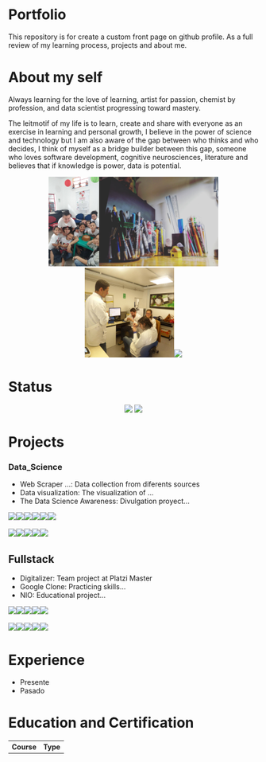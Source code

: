 # Portfolio
This repository is for create a custom front page on github profile. As a full review of my learning process, projects and about me.




# About my self

Always learning for the love of learning, artist for passion, chemist by profession, and data scientist progressing toward mastery.

The leitmotif of my life is to learn, create and share with everyone as an exercise in learning and personal growth, I believe in the power of science and technology but I am also aware of the gap between who thinks and who decides, I think of myself as a bridge builder between this gap, someone who loves software development, cognitive neurosciences, literature and believes that if knowledge is power, data is potential.


<div align="center">
  <style type='text/css'>
    a { text-decoration: none; }
    a:hover { text-decoration: underline; }
  </style>
  <a href="https://www.linkedin.com/in/alejandrosin/"><img src="images/IMG_20191206_103031844_BURST000_COVER_TOP.jpg" align="bottom" height="180em"><a href="https://www.linkedin.com/in/alejandrosin/"><a href="https://www.linkedin.com/in/alejandrosin/"><img src="images/IMG_20181228_172457_729.jpg" align="bottom" height="180em"><a href="https://www.linkedin.com/in/alejandrosin/"><a href="https://www.linkedin.com/in/alejandrosin/"><a href="https://www.linkedin.com/in/alejandrosin/"><img src="images/27655151_1760801057548528_22232208395419815_n.jpg" align="bottom" height="180em"></a><a href="https://www.linkedin.com/in/alejandrosin/"><a href="https://www.linkedin.com/in/alejandrosin/"><a href="https://www.linkedin.com/in/alejandrosin/"><img src="images/20200402_191404.jpg" align="bottom" height="180em">
</div>


# Status
<div align="center">
    <img height="180em" src="https://github-readme-streak-stats.herokuapp.com/?user=Alejandro-sin&theme=black-ice&fire=6600AF&currStreakNum=6600AF&ring=6600AF&currStreakLabel=6600AF">
    <img height="180em" src="https://github-readme-stats-eight-theta.vercel.app/api/top-langs/?username=Alejandro-sin&layout=compact&langs_count=8&theme=algolia&bg_color=151515&title_color=6600AF"/>
</div>

# Projects


### Data_Science



* [Web Scraper ...](): Data collection from diferents sources
* [Data visualization](): The visualization of ...
* [The Data Science Awareness](): Divulgation proyect...


<img src="https://img.shields.io/badge/Python-ffd340?style=for-the-badge&logo=python&logoColor=black"><img src="https://img.shields.io/badge/Pandas-E0E0E2?style=for-the-badge&logo=pandas&logoColor=black"><img src="https://img.shields.io/badge/Postgres-393EC6?style=for-the-badge&logo=postgresql&logoColor=white"><img src="https://img.shields.io/badge/R%20Studio-7698E0?style=for-the-badge&logo=r&logoColor=black"><img src="https://img.shields.io/badge/Neo4j-242F44?style=for-the-badge&logo=neo4j&logoColor=white"><img src="https://img.shields.io/badge/Tableu-BA5946?style=for-the-badge&logo=tableau&logoColor=white">

<img src="https://img.shields.io/badge/Selenium-509141?style=for-the-badge&logo=selenium&logoColor=white"><img src="https://img.shields.io/badge/git-9E1C00?style=for-the-badge&logo=git&logoColor=white"><img src="https://img.shields.io/badge/PyCharm-016815?style=for-the-badge&logo=pycharm&logoColor=black"><img src="https://img.shields.io/badge/Visual Studio Code-0C55D3?style=for-the-badge&logo=visual-studio-code&logoColor=black"><img src="https://img.shields.io/badge/Jupyter-E5E5E5?style=for-the-badge&logo=jupyter&logoColor=orange">





## Fullstack


* [Digitalizer](): Team project at [Platzi Master]()
* [Google Clone](): Practicing skills...
* [NIO](): Educational project...


<img src="https://img.shields.io/badge/HTML5-E34F26?style=for-the-badge&logo=html5&logoColor=white"><img  src="https://img.shields.io/badge/CSS3-1572B6?style=for-the-badge&logo=css3&logoColor=white"><img  src="https://img.shields.io/badge/JavaScript-F7DF1E?style=for-the-badge&logo=javascript&logoColor=black"><img  src="https://img.shields.io/badge/React-212121?style=for-the-badge&logo=react&logoColor=61DAFB"><img  src="https://img.shields.io/badge/TypeScript-16468E?style=for-the-badge&logo=typescript&logoColor=#3178C6">

<img  src="https://img.shields.io/badge/WebPack -212121?style=for-the-badge&logo=webpack&logoColor=61DAFB"><img src="https://img.shields.io/badge/Flask-000000?style=for-the-badge&logo=flask&logoColor=white"><img src="https://img.shields.io/badge/Django-103e2e?style=for-the-badge&logo=django&logoColor=white"><img src="https://img.shields.io/badge/NodeJS-067A00?style=for-the-badge&logo=Node.js&logoColor=black"><img src="https://img.shields.io/badge/npm-4C000C?style=for-the-badge&logo=npm&logoColor=red">


# Experience

* Presente
* Pasado
  


# Education and Certification

<table>
  <tr></tr>
    <th>Course</th>
    <th>Type</th>
  </tr>

